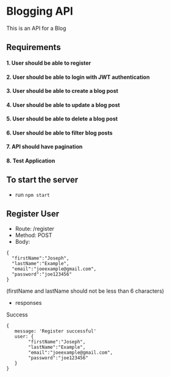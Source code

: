 # Blogging API
This is an API for a Blog

## Requirements
#### 1. User should be able to register
#### 2. User should be able to login with JWT authentication
#### 3. User should be able to create a blog post
#### 4. User should be able to update a blog post
#### 5. User should be able to delete a blog post
#### 6. User should be able to filter blog posts
#### 7. API should have pagination
#### 8. Test Application

## To start the server
- run `npm start`

## Register User
- Route: /register
- Method: POST
- Body:
```
{
  "firstName":"Joseph",
  "lastName":"Example",
  "email":"joeexample@gmail.com",
  "password":"joe123456"
}
```
(firstName and lastName should not be less than 6 characters)
- responses

Success
```
{
   message: 'Register successful'
   user: {
        "firstName":"Joseph",
        "lastName":"Example",
        "email":"joeexample@gmail.com",
        "password":"joe123456"
   }
}
```
